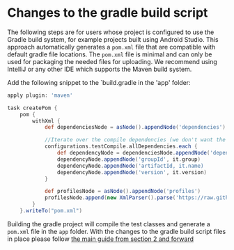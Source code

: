 # Changes to the gradle build script

The following steps are for users whose project is configured to use the Gradle build system, for example projects built using Android Studio. This approach automatically generates a `pom.xml` file that are compatible with default gradle file locations. The `pom.xml` file is minimal and can only be used for packaging the needed files for uploading. We recommend using IntelliJ or any other IDE which supports the Maven build system.

Add the following snippet to the `build.gradle in the 'app' folder:

```gradle 
apply plugin: 'maven'

task createPom {
    pom {
        withXml {
            def dependenciesNode = asNode().appendNode('dependencies')

            //Iterate over the compile dependencies (we don't want the test ones), adding a <dependency> node for each
            configurations.testCompile.allDependencies.each {
                def dependencyNode = dependenciesNode.appendNode('dependency')
                dependencyNode.appendNode('groupId', it.group)
                dependencyNode.appendNode('artifactId, it.name)
                dependencyNode.appendNode('version', it.version)
            }

            def profilesNode = asNode().appendNode('profiles')
            profilesNode.append(new XmlParser().parse('https://raw.githubusercontent.com/xamarinhq/test-cloud-appium-java-extensions/doc_restructure/gradleuploadprofilesnippet.xml'))
        }
    }.writeTo("pom.xml")
```

Building the gradle project will compile the test classes and generate a `pom.xml` file in the `app` folder. With the changes to the gradle build script files in place please follow [the main guide from section 2 and forward](../master/README.md##2-changes-to-the-tests) 
